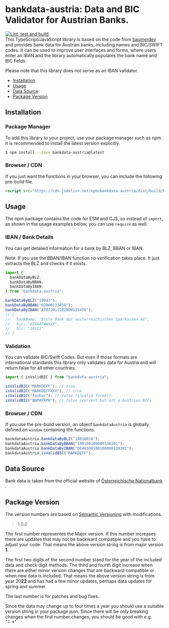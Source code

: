 # bankdata-austria: Data and BIC Validator for Austrian Banks.

[![Lint, test and build](https://github.com/kirnbauer/bankdata-austria/actions/workflows/lint-test-build.yml/badge.svg)](https://github.com/kirnbauer/bankdata-austria/actions/workflows/lint-test-build.yml)  
This TypeScript/JavaScript library is based on the code from [baumerdev](https://github.com/baumerdev/bankdata-germany) and provides bank data for Austrian banks, including names and BIC/SWIFT codes. It can be used to improve user interfaces and forms, where users enter an IBAN and the library automatically populates the bank name and BIC fields.

Please note that this library does not serve as an IBAN validator.

- [Installation](#installation)
- [Usage](#usage)
- [Data Source](#data-source)
- [Package Version](#package-version)

## Installation

### Package Manager

To add this library to your project, use your package manager such as npm. It is recommended to install the latest version explicitly.

```sh
$ npm install --save bankdata-austria@latest
```

### Browser / CDN

If you just want the functions in your browser, you can include the following
pre-build file.

```html
<script src="https://cdn.jsdelivr.net/npm/bankdata-austria/dist/build/browser.js"></script>
```

## Usage

The npm package contains the code for ESM and CJS, so instead of `import`, as
shown in the usage examples below, you can use `require` as well.

### IBAN / Bank Details

You can get detailed information for a bank by BLZ, BBAN or IBAN.

Note: If you use the BBAN/IBAN function no verification takes place. It just
extracts the BLZ and checks if it exists.

```javascript
import {
  bankDataByBLZ,
  bankDataByBBAN,
  bankDataByIBAN,
} from "bankdata-austria";

bankDataByBLZ("19043");
bankDataByBBAN("02000123456");
bankDataByIBAN("AT872011102000123456");
// {
//   bankName: "Erste Bank der oesterreichischen Sparkassen AG",
//   bic: "GIBAATWWXXX",
//   blz: "20111"
// }
```

### Validation

You can validate BIC/Swift Codes. But even if those formats are international
standards this library only validates data for Austria and will return false
for all other countries.

```javascript
import { isValidBIC } from "bankdata-austria";

isValidBIC("MARKDEFF"); // true
isValidBIC("MARKDEFFXXX"); // true
isValidBIC("foobar"); // false (invalid format)
isValidBIC("BNPAFRPH"); // false (corrent but not a Austrian BIC)
```

### Browser / CDN

If you use the pre-build version, an object `bankdataAustria` is globally
defined on `window` containing the functions.

```javascript
bankdataAustria.bankDataByBLZ("10010010");
bankdataAustria.bankDataByBBAN("100100100000138301");
bankdataAustria.bankDataByIBAN("DE48100100100000138301");
bankdataAustria.isValidBIC("MARKDEFF");
```

## Data Source

Bank data is taken from the official website of
[Österreichische Nationalbank
](https://www.oenb.at/Statistik/Klassifikationen/SEPA-Zahlungsverkehrs-Verzeichnis.html).

## Package Version

The version numbers are based on [Semantic Versioning](https://semver.org/)
with modifications.

> 1.0.0

The first number representes the Major version. If this number increases there
are updates that may not be backward compatiple and you have to adjust your
code. That means the above version string is from major version **1**.

The first two digits of the second number stand for the year of the included
data and check digit methods. The third and fourth digit increase when there
are either minor version changes that are backward compatible or when new data
is included. That means the above version string is from year 20**22** and
has had a few minor updates, perhaps data updates for spring and summer.

The last number is for patches and bug fixes.

Since the data may change up to four times a year you should use a suitable
version string in your package.json. Since there will be only breaking changes
when the first number changes, you should be good with e.g. `"1.x"`
